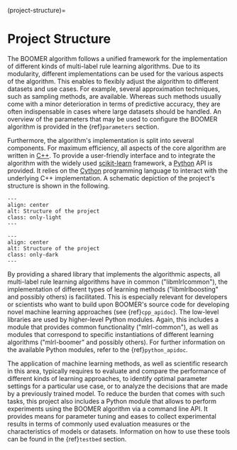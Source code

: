 (project-structure)=

# Project Structure

The BOOMER algorithm follows a unified framework for the implementation of different kinds of multi-label rule learning algorithms. Due to its modularity, different implementations can be used for the various aspects of the algorithm. This enables to flexibly adjust the algorithm to different datasets and use cases. For example, several approximation techniques, such as sampling methods, are available. Whereas such methods usually come with a minor deterioration in terms of predictive accuracy, they are often indispensable in cases where large datasets should be handled. An overview of the parameters that may be used to configure the BOOMER algorithm is provided in the {ref}`parameters` section.

Furthermore, the algorithm's implementation is split into several components. For maximum efficiency, all aspects of the core algorithm are written in [C++](https://en.wikipedia.org/wiki/C%2B%2B). To provide a user-friendly interface and to integrate the algorithm with the widely used [scikit-learn](https://scikit-learn.org) framework, a [Python](<https://en.wikipedia.org/wiki/Python_(programming_language)>) API is provided. It relies on the [Cython](https://en.wikipedia.org/wiki/Cython) programming language to interact with the underlying C++ implementation. A schematic depiction of the project's structure is shown in the following.

```{image} ../_static/project_structure_light.svg
---
align: center
alt: Structure of the project
class: only-light
---
```

```{image} ../_static/project_structure_dark.svg
---
align: center
alt: Structure of the project
class: only-dark
---
```

By providing a shared library that implements the algorithmic aspects, all multi-label rule learning algorithms have in common ("libmlrlcommon"), the implementation of different types of learning methods ("libmlrlboosting" and possibly others) is facilitated. This is especially relevant for developers or scientists who want to build upon BOOMER's source code for developing novel machine learning approaches (see {ref}`cpp_apidoc`). The low-level libraries are used by higher-level Python modules. Again, this includes a module that provides common functionality ("mlrl-common"), as well as modules that correspond to specific instantiations of different learning algorithms ("mlrl-boomer" and possibly others). For further information on the available Python modules, refer to the {ref}`python_apidoc`.

The application of machine learning methods, as well as scientific research in this area, typically requires to evaluate and compare the performance of different kinds of learning approaches, to identify optimal parameter settings for a particular use case, or to analyze the decisions that are made by a previously trained model. To reduce the burden that comes with such tasks, this project also includes a Python module that allows to perform experiments using the BOOMER algorithm via a command line API. It provides means for parameter tuning and eases to collect experimental results in terms of commonly used evaluation measures or the characteristics of models or datasets. Information on how to use these tools can be found in the {ref}`testbed` section.
